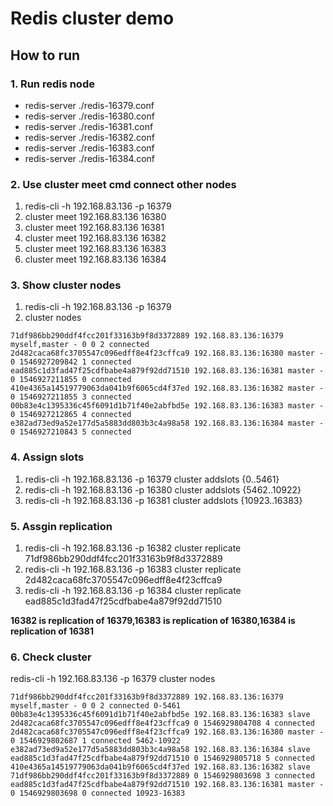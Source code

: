 # Redis cluster demo

## How to run

### 1. Run redis node
* redis-server ./redis-16379.conf
* redis-server ./redis-16380.conf
* redis-server ./redis-16381.conf
* redis-server ./redis-16382.conf
* redis-server ./redis-16383.conf
* redis-server ./redis-16384.conf

### 2. Use cluster meet cmd connect other nodes
1. redis-cli -h 192.168.83.136 -p 16379
2. cluster meet 192.168.83.136 16380
3. cluster meet 192.168.83.136 16381
4. cluster meet 192.168.83.136 16382
5. cluster meet 192.168.83.136 16383
6. cluster meet 192.168.83.136 16384

### 3. Show cluster nodes
1. redis-cli -h 192.168.83.136 -p 16379
2. cluster nodes

```
71df986bb290ddf4fcc201f33163b9f8d3372889 192.168.83.136:16379 myself,master - 0 0 2 connected
2d482caca68fc3705547c096edff8e4f23cffca9 192.168.83.136:16380 master - 0 1546927209842 1 connected
ead885c1d3fad47f25cdfbabe4a879f92dd71510 192.168.83.136:16381 master - 0 1546927211855 0 connected
410e4365a14519779063da041b9f6065cd4f37ed 192.168.83.136:16382 master - 0 1546927211855 3 connected
00b83e4c1395336c45f6091d1b71f40e2abfbd5e 192.168.83.136:16383 master - 0 1546927212865 4 connected
e382ad73ed9a52e177d5a5883dd803b3c4a98a58 192.168.83.136:16384 master - 0 1546927210843 5 connected
```

### 4. Assign slots
1. redis-cli -h 192.168.83.136 -p 16379 cluster addslots {0..5461}
2. redis-cli -h 192.168.83.136 -p 16380 cluster addslots {5462..10922}
3. redis-cli -h 192.168.83.136 -p 16381 cluster addslots {10923..16383}

### 5. Assgin replication
1. redis-cli -h 192.168.83.136 -p 16382 cluster replicate 71df986bb290ddf4fcc201f33163b9f8d3372889
2. redis-cli -h 192.168.83.136 -p 16383 cluster replicate 2d482caca68fc3705547c096edff8e4f23cffca9
3. redis-cli -h 192.168.83.136 -p 16384 cluster replicate ead885c1d3fad47f25cdfbabe4a879f92dd71510

**16382 is replication of 16379,16383 is replication of 16380,16384 is replication of 16381**

### 6. Check cluster
redis-cli -h 192.168.83.136 -p 16379 cluster nodes

```
71df986bb290ddf4fcc201f33163b9f8d3372889 192.168.83.136:16379 myself,master - 0 0 2 connected 0-5461
00b83e4c1395336c45f6091d1b71f40e2abfbd5e 192.168.83.136:16383 slave 2d482caca68fc3705547c096edff8e4f23cffca9 0 1546929804708 4 connected
2d482caca68fc3705547c096edff8e4f23cffca9 192.168.83.136:16380 master - 0 1546929802687 1 connected 5462-10922
e382ad73ed9a52e177d5a5883dd803b3c4a98a58 192.168.83.136:16384 slave ead885c1d3fad47f25cdfbabe4a879f92dd71510 0 1546929805718 5 connected
410e4365a14519779063da041b9f6065cd4f37ed 192.168.83.136:16382 slave 71df986bb290ddf4fcc201f33163b9f8d3372889 0 1546929803698 3 connected
ead885c1d3fad47f25cdfbabe4a879f92dd71510 192.168.83.136:16381 master - 0 1546929803698 0 connected 10923-16383

```